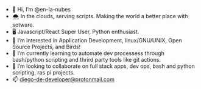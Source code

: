 - 👋 Hi, I’m @en-la-nubes
- :cloud_with_snow: In the clouds, serving scripts. Making the world a better place with sotware.
- :desktop_computer: Javascript/React Super User, Python enthusiast.
- 👀 I’m interested in Application Development, linux/GNU/UNIX, Open Source Projects, and Birds!
- 🌱 I’m currently learning to automate dev processess through bash/python scripting and thrird party tools like git actions. 
- 💞️ I’m looking to collaborate on full stack apps, dev ops, bash and python scripting, ras pi projects.
- 📫 diego-de-developer@protonmail.com

<!---
en-la-nubes/en-la-nubes is a ✨ special ✨ repository because its `README.md` (this file) appears on your GitHub profile.
You can click the Preview link to take a look at your changes.
--->
